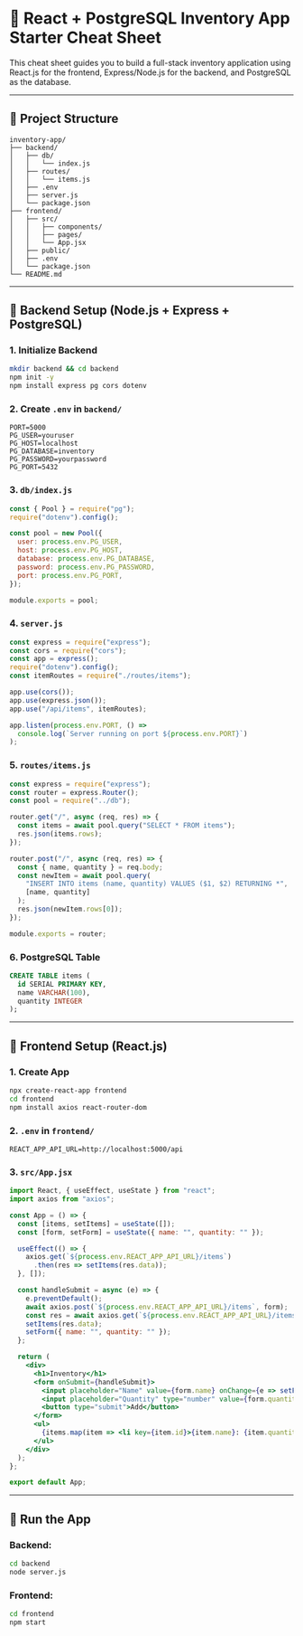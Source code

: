 
# 🧰 React + PostgreSQL Inventory App Starter Cheat Sheet

This cheat sheet guides you to build a full-stack inventory application using React.js for the frontend, Express/Node.js for the backend, and PostgreSQL as the database.

---

## 📁 Project Structure

```
inventory-app/
├── backend/
│   ├── db/
│   │   └── index.js
│   ├── routes/
│   │   └── items.js
│   ├── .env
│   ├── server.js
│   └── package.json
├── frontend/
│   ├── src/
│   │   ├── components/
│   │   ├── pages/
│   │   └── App.jsx
│   ├── public/
│   ├── .env
│   └── package.json
└── README.md
```

---

## 🧱 Backend Setup (Node.js + Express + PostgreSQL)

### 1. Initialize Backend

```bash
mkdir backend && cd backend
npm init -y
npm install express pg cors dotenv
```

### 2. Create `.env` in `backend/`

```env
PORT=5000
PG_USER=youruser
PG_HOST=localhost
PG_DATABASE=inventory
PG_PASSWORD=yourpassword
PG_PORT=5432
```

### 3. `db/index.js`

```js
const { Pool } = require("pg");
require("dotenv").config();

const pool = new Pool({
  user: process.env.PG_USER,
  host: process.env.PG_HOST,
  database: process.env.PG_DATABASE,
  password: process.env.PG_PASSWORD,
  port: process.env.PG_PORT,
});

module.exports = pool;
```

### 4. `server.js`

```js
const express = require("express");
const cors = require("cors");
const app = express();
require("dotenv").config();
const itemRoutes = require("./routes/items");

app.use(cors());
app.use(express.json());
app.use("/api/items", itemRoutes);

app.listen(process.env.PORT, () =>
  console.log(`Server running on port ${process.env.PORT}`)
);
```

### 5. `routes/items.js`

```js
const express = require("express");
const router = express.Router();
const pool = require("../db");

router.get("/", async (req, res) => {
  const items = await pool.query("SELECT * FROM items");
  res.json(items.rows);
});

router.post("/", async (req, res) => {
  const { name, quantity } = req.body;
  const newItem = await pool.query(
    "INSERT INTO items (name, quantity) VALUES ($1, $2) RETURNING *",
    [name, quantity]
  );
  res.json(newItem.rows[0]);
});

module.exports = router;
```

### 6. PostgreSQL Table

```sql
CREATE TABLE items (
  id SERIAL PRIMARY KEY,
  name VARCHAR(100),
  quantity INTEGER
);
```

---

## 🎨 Frontend Setup (React.js)

### 1. Create App

```bash
npx create-react-app frontend
cd frontend
npm install axios react-router-dom
```

### 2. `.env` in `frontend/`

```env
REACT_APP_API_URL=http://localhost:5000/api
```

### 3. `src/App.jsx`

```jsx
import React, { useEffect, useState } from "react";
import axios from "axios";

const App = () => {
  const [items, setItems] = useState([]);
  const [form, setForm] = useState({ name: "", quantity: "" });

  useEffect(() => {
    axios.get(`${process.env.REACT_APP_API_URL}/items`)
      .then(res => setItems(res.data));
  }, []);

  const handleSubmit = async (e) => {
    e.preventDefault();
    await axios.post(`${process.env.REACT_APP_API_URL}/items`, form);
    const res = await axios.get(`${process.env.REACT_APP_API_URL}/items`);
    setItems(res.data);
    setForm({ name: "", quantity: "" });
  };

  return (
    <div>
      <h1>Inventory</h1>
      <form onSubmit={handleSubmit}>
        <input placeholder="Name" value={form.name} onChange={e => setForm({...form, name: e.target.value})} />
        <input placeholder="Quantity" type="number" value={form.quantity} onChange={e => setForm({...form, quantity: e.target.value})} />
        <button type="submit">Add</button>
      </form>
      <ul>
        {items.map(item => <li key={item.id}>{item.name}: {item.quantity}</li>)}
      </ul>
    </div>
  );
};

export default App;
```

---

## 🚀 Run the App

### Backend:

```bash
cd backend
node server.js
```

### Frontend:

```bash
cd frontend
npm start
```

